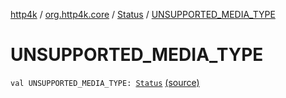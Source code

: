 [http4k](../../index.md) / [org.http4k.core](../index.md) / [Status](index.md) / [UNSUPPORTED_MEDIA_TYPE](./-u-n-s-u-p-p-o-r-t-e-d_-m-e-d-i-a_-t-y-p-e.md)

# UNSUPPORTED_MEDIA_TYPE

`val UNSUPPORTED_MEDIA_TYPE: `[`Status`](index.md) [(source)](https://github.com/http4k/http4k/blob/master/http4k-core/src/main/kotlin/org/http4k/core/Status.kt#L45)